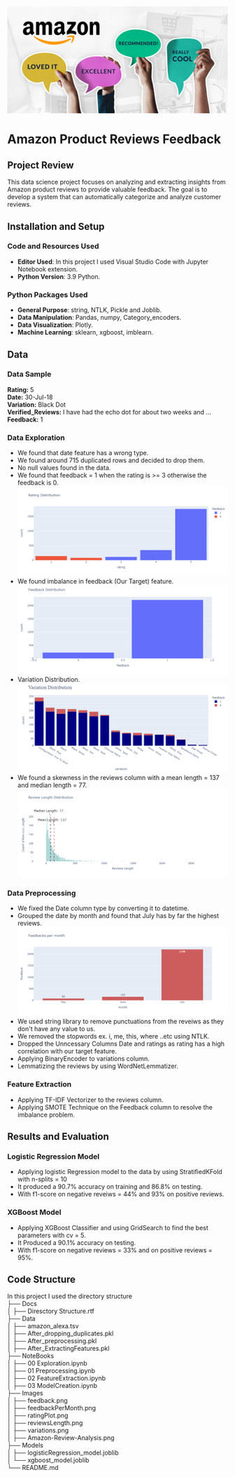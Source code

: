![alt text](Images/Amazon-Review-Analysis.png)

# Amazon Product Reviews Feedback

## Project Review
This data science project focuses on analyzing and extracting insights from Amazon product reviews to provide valuable feedback.
The goal is to develop a system that can automatically categorize and analyze customer reviews.

## Installation and Setup
### Code and Resources Used
- **Editor Used**: In this project I used Visual Studio Code with Jupyter Notebook extension.
- **Python Version**: 3.9 Python.
### Python Packages Used
- **General Purpose**: string, NTLK, Pickle and Joblib.
- **Data Manipulation**: Pandas, numpy, Category_encoders.
- **Data Visualization**: Plotly.
- **Machine Learning**: sklearn, xgboost, imblearn.

## Data
### Data Sample
**Rating:** 5 \
**Date:** 30-Jul-18 \
**Variation:** Black Dot \
**Verified_Reviews:** I have had the echo dot for about two weeks and ...\
**Feedback:** 1

### Data Exploration
- We found that date feature has a wrong type.
- We found around 715 duplicated rows and decided to drop them.
- No null values found in the data.
- We found that feedback = 1 when the rating is >= 3 otherwise the feedback is 0.
![alt text](Images/ratingPlot.png)
- We found imbalance in feedback (Our Target) feature.
![alt text](Images/feedback.png)
- Variation Distribution.
![alt text](Images/variations.png)
- We found a skewness in the reviews column with a mean length = 137 and median length = 77.
![alt text](Images/reviewsLength.png)
### Data Preprocessing
- We fixed the Date column type by converting it to datetime.
- Grouped the date by month and found that July has by far the highest reviews.
![alt text](Images/feedbackPerMonth.png)
- We used string library to remove punctuations from the reveiws as they don't have any value to us.
- We removed the stopwords ex. i, me, this, where ..etc using NTLK.
- Dropped the Unncessary Columns Date and ratings as rating has a high correlation with our target feature.
- Applying BinaryEncoder to variations column.
- Lemmatizing the reviews by using WordNetLemmatizer.
### Feature Extraction
- Applying TF-IDF Vectorizer to the reviews column.
- Applying SMOTE Technique on the Feedback column to resolve the imbalance problem.

## Results and Evaluation
### Logistic Regression Model 
- Applying logistic Regression model to the data by using StratifiedKFold with n-splits = 10
- It produced a 90.7% accuracy on training and 86.8% on testing.
- With f1-score on negative reveiws = 44% and 93% on positive reviews.

### XGBoost Model
- Applying XGBoost Classifier and using GridSearch to find the best parameters with cv = 5.
- It Produced a 90.1% accuracy on testing.
- With f1-score on negative reviews = 33% and on positive reviews = 95%.
  
## Code Structure
In this project I used the directory structure\
├── Docs\
│   ├── Diresctory Structure.rtf\
├── Data\
│   ├── amazon_alexa.tsv\
│   ├── After_dropping_duplicates.pkl\
│   ├── After_preprocessing.pkl\
│   ├── After_ExtractingFeatures.pkl\
├── NoteBooks\
│   ├── 00 Exploration.ipynb\
│   ├── 01 Preprocessing.ipynb\
│   ├── 02 FeatureExtraction.ipynb\
│   ├── 03 ModelCreation.ipynb\
├── Images\
│   ├── feedback.png\
│   ├── feedbackPerMonth.png\
│   ├── ratingPlot.png\
│   ├── reviewsLength.png\
│   ├── variations.png\
│   ├── Amazon-Review-Analysis.png\
├── Models\
│   ├── logisticRegression_model.joblib\
│   └── xgboost_model.joblib\
└── README.md








